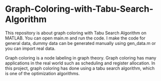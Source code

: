 # Graph-Coloring-with-Tabu-Search-Algorithm
This repository is about graph coloring with Tabu Search Algorithm on MATLAB. You can open main.m and run the code. I make the code for general data, dummy data can be generated manually using gen_data.m or you can import real data. 

Graph coloring is a node labeling in graph theory. Graph coloring has many applications in the real world such as scheduling and register allocation. In this project, graph coloring has done using a tabu search algorithm, which is one of the optimization algorithms.
